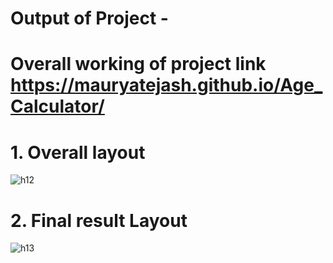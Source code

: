 # Output of Project -
# Overall working of project link  https://mauryatejash.github.io/Age_Calculator/

#  1. Overall layout
![h12](https://github.com/MauryaTejash/Age_Calculator/assets/93006244/643ddd67-0690-45a2-b821-a7974c1fda1b)

#  2. Final result Layout
![h13](https://github.com/MauryaTejash/Age_Calculator/assets/93006244/765a333c-9c12-4b31-8a40-71876bfd6c24)
